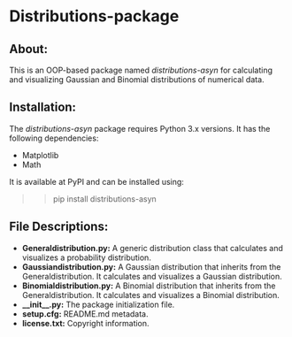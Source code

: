 # Distributions-package
## About:
This is an OOP-based package named <i>distributions-asyn</i> for calculating and visualizing Gaussian and Binomial distributions of numerical data.

## Installation:
The <i>distributions-asyn</i> package requires Python 3.x versions. It has the following dependencies:

* Matplotlib
* Math

It is available at PyPI and can be installed using:
>> pip install distributions-asyn


## File Descriptions:
* <b>Generaldistribution.py:</b> A generic distribution class that calculates and visualizes a probability distribution.
* <b>Gaussiandistribution.py:</b> A Gaussian distribution that inherits from the Generaldistribution. It calculates and visualizes a Gaussian distribution.
* <b>Binomialdistribution.py:</b> A Binomial distribution that inherits from the Generaldistribution. It calculates and visualizes a Binomial distribution.
* <b>\_\_init\_\_.py:</b> The package initialization file.
* <b>setup.cfg:</b> README.md metadata.
* <b>license.txt:</b> Copyright information.

